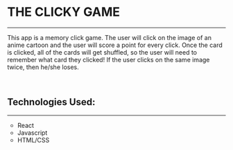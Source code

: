 <h1>THE CLICKY GAME</h1>
<hr>

This app is a memory click game. The user will click on the image of an anime cartoon and the user will score a point for every click. Once the card is clicked, all of the cards will get shuffled, so the user will need to remember what card they clicked! If the user clicks on the same image twice, then he/she loses. 

<br>
<h2>Technologies Used:</h2>
<hr>
<ul style="list-style-type:circle;">
  <li>React</li>
  <li>Javascript</li>
  <li>HTML/CSS</li>
</ul>  


